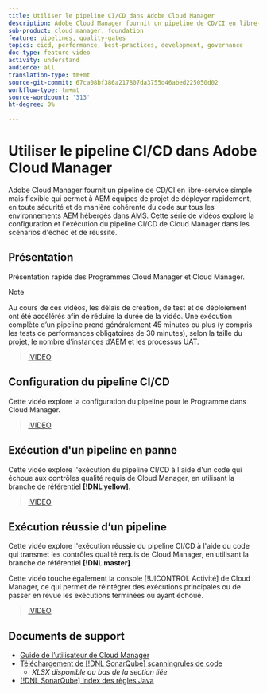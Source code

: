 ```yaml
---
title: Utiliser le pipeline CI/CD dans Adobe Cloud Manager
description: Adobe Cloud Manager fournit un pipeline de CD/CI en libre-service simple mais flexible qui permet à AEM équipes de projet de déployer rapidement, en toute sécurité et de manière cohérente du code sur tous les environnements AEM hébergés dans AMS. Cette série de vidéos explore la configuration et l'exécution du pipeline CI/CD de Cloud Manager dans les scénarios d'échec et de réussite.
sub-product: cloud manager, foundation
feature: pipelines, quality-gates
topics: cicd, performance, best-practices, development, governance
doc-type: feature video
activity: understand
audience: all
translation-type: tm+mt
source-git-commit: 67ca08bf386a217807da3755d46abed225050d02
workflow-type: tm+mt
source-wordcount: '313'
ht-degree: 0%

---
```



# Utiliser le pipeline CI/CD dans Adobe Cloud Manager

Adobe Cloud Manager fournit un pipeline de CD/CI en libre-service simple mais flexible qui permet à AEM équipes de projet de déployer rapidement, en toute sécurité et de manière cohérente du code sur tous les environnements AEM hébergés dans AMS. Cette série de vidéos explore la configuration et l&#39;exécution du pipeline CI/CD de Cloud Manager dans les scénarios d&#39;échec et de réussite.

## Présentation

Présentation rapide des Programmes Cloud Manager et Cloud Manager.

>[!NOTE]
>
>Au cours de ces vidéos, les délais de création, de test et de déploiement ont été accélérés afin de réduire la durée de la vidéo. Une exécution complète d’un pipeline prend généralement 45 minutes ou plus (y compris les tests de performances obligatoires de 30 minutes), selon la taille du projet, le nombre d’instances d’AEM et les processus UAT.

>[!VIDEO](https://video.tv.adobe.com/v/23082/?quality=12&learn=on)

## Configuration du pipeline CI/CD

Cette vidéo explore la configuration du pipeline pour le Programme dans Cloud Manager.

>[!VIDEO](https://video.tv.adobe.com/v/23083/?quality=12&learn=on)

## Exécution d&#39;un pipeline en panne

Cette vidéo explore l&#39;exécution du pipeline CI/CD à l&#39;aide d&#39;un code qui échoue aux contrôles qualité requis de Cloud Manager, en utilisant la branche de référentiel **[!DNL yellow]**.

>[!VIDEO](https://video.tv.adobe.com/v/23084/?quality=12&learn=on)

## Exécution réussie d’un pipeline

Cette vidéo explore l&#39;exécution réussie du pipeline CI/CD à l&#39;aide du code qui transmet les contrôles qualité requis de Cloud Manager, en utilisant la branche de référentiel **[!DNL master]**.

Cette vidéo touche également la console [!UICONTROL Activité] de Cloud Manager, ce qui permet de réintégrer des exécutions principales ou de passer en revue les exécutions terminées ou ayant échoué.

>[!VIDEO](https://video.tv.adobe.com/v/23085/?quality=12&learn=on)

## Documents de support

* [Guide de l’utilisateur de Cloud Manager](https://helpx.adobe.com/experience-manager/cloud-manager/user-guide.html)
* [Téléchargement de  [!DNL SonarQube] scanningrules de code](https://helpx.adobe.com/experience-manager/cloud-manager/using/understand-your-test-results.html#CodeQualityTesting)
   * *XLSX disponible au bas de la section liée*
* [[!DNL SonarQube] Index des règles Java](https://rules.sonarsource.com/java/)
